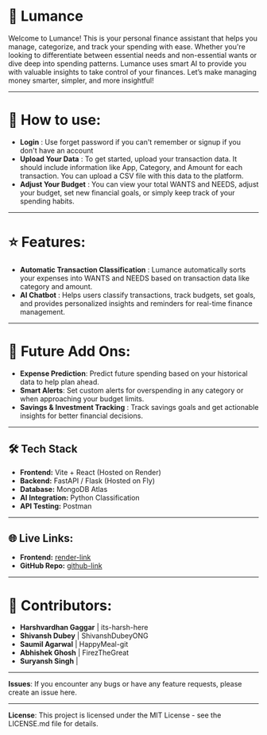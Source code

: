 # 🚀 Lumance

Welcome to Lumance! This is your personal finance assistant that helps you manage, categorize, and track your spending with ease. Whether you're looking to differentiate between essential needs and non-essential wants or dive deep into spending patterns. Lumance uses smart AI to provide you with valuable insights to take control of your finances. Let’s make managing money smarter, simpler, and more insightful!

---

# 📖 How to use:
- **Login** : Use forget password if you can't remember or signup if you don't have an account
- **Upload Your Data** : To get started, upload your transaction data. It should include information like App, Category, and Amount for each transaction. You can upload a CSV file with this data to the platform.
- **Adjust Your Budget** : You can view your total WANTS and NEEDS, adjust your budget, set new financial goals, or simply keep track of your spending habits.

---

# ⭐ Features:
- **Automatic Transaction Classification** : Lumance automatically sorts your expenses into WANTS and NEEDS based on transaction data like category and amount.
- **AI Chatbot** : Helps users classify transactions, track budgets, set goals, and provides personalized insights and reminders for real-time finance management.


---

# 🚀 Future Add Ons:
- **Expense Prediction**: Predict future spending based on your historical data to help plan ahead.
- **Smart Alerts**: Set custom alerts for overspending in any category or when approaching your budget limits.
- **Savings & Investment Tracking** : Track savings goals and get actionable insights for better financial decisions.

---

## 🛠️ Tech Stack

- **Frontend:** Vite + React (Hosted on Render)
- **Backend:** FastAPI / Flask (Hosted on Fly)
- **Database:** MongoDB Atlas
- **AI Integration:** Python Classification
- **API Testing:** Postman

---

## 🌐 Live Links:

- **Frontend:** [render-link](https://lumance.onrender.com)
- **GitHub Repo:** [github-link](https://github.com/Lumance/Lumance)

---

# 👥 Contributors: 
- **Harshvardhan Gaggar**  | its-harsh-here
- **Shivansh Dubey**       | ShivanshDubeyONG
- **Saumil Agarwal**       | HappyMeal-git
- **Abhishek Ghosh**       | FirezTheGreat
- **Suryansh Singh**       |  

---

**Issues**: If you encounter any bugs or have any feature requests, please create an issue here.

---

**License**: This project is licensed under the MIT License - see the LICENSE.md file for details.
